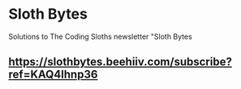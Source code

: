 # Sloth Bytes
Solutions to The Coding Sloths newsletter "Sloth Bytes
## https://slothbytes.beehiiv.com/subscribe?ref=KAQ4lhnp36